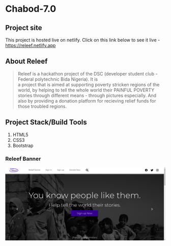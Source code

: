# Chabod-7.0

## Project site

This project is hosted live on netlify. Click on this link below to see it live -
https://releef.netlify.app

## About Releef

> Releef is a hackathon project of the DSC (developer student club - Federal polytechnic Bida Nigeria). It is  
> a project that is aimed at supporting poverty stricken regions of the world, by helping to tell the
> whole world their PAINFUL POVERTY stories through different means - through pictures especially. And also
> by providing a donation platform for recieving relief funds for those troubled regions.

## Project Stack/Build Tools

1. HTML5
2. CSS3
3. Bootstrap

### Releef Banner

![Github Logo](./Releef/Images/releef-banner.png)
